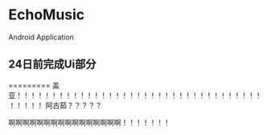 # EchoMusic
Android Application

## 24日前完成Ui部分
=========
盖亚！！！！！！！！！！！！！！！！！！！！！！！！！！！！！！！！！！！！！！！！
阿古茹？？？？？



啊啊啊啊啊啊啊啊啊啊啊啊啊啊啊啊！！！！！！！

